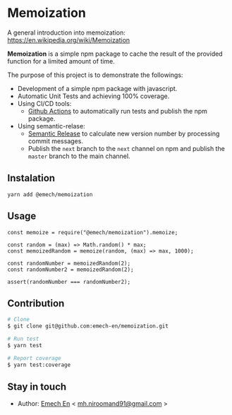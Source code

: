 # Memoization

A general introduction into memoization: https://en.wikipedia.org/wiki/Memoization

**Memoization** is a simple npm package to cache the result of the provided function for a limited amount of time.

The purpose of this project is to demonstrate the followings:

- Development of a simple npm package with javascript.
- Automatic Unit Tests and achieving 100% coverage.
- Using CI/CD tools:
  - [Github Actions](https://github.com/features/actions) to automatically run tests and publish the npm package.
- Using semantic-relase:
  - [Semantic Release](https://github.com/semantic-release/semantic-release) to calculate new version number by processing commit messages.
  - Publish the `next` branch to the `next` channel on npm and publish the `master` branch to the main channel.

## Instalation

```
yarn add @emech/memoization
```

## Usage

```
const memoize = require("@emech/memoization").memoize;

const random = (max) => Math.random() * max;
const memoizedRandom = memoize(random, (max) => max, 1000);

const randomNumber = memoizedRandom(2);
const randomNumber2 = memoizedRandom(2);

assert(randomNumber === randomNumber2);
```


## Contribution

```bash
# Clone
$ git clone git@github.com:emech-en/memoization.git

# Run test 
$ yarn test

# Report coverage
$ yarn test:coverage
```

## Stay in touch

- Author: [Emech En](https://github.com/emech-en) < [mh.niroomand91@gmail.com](mailto://mh.niroomand91@gmail.com) >
